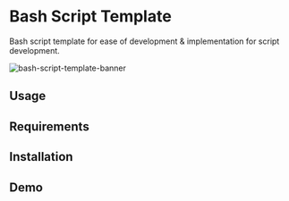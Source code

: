 # Bash Script Template
Bash script template for ease of development & implementation for script development.

![bash-script-template-banner](https://github.com/eliaz5536/Bash-Script-Template/assets/5835036/b110f4bf-71f6-4b96-8e47-481a057fdc22)

## Usage

## Requirements

## Installation

## Demo

